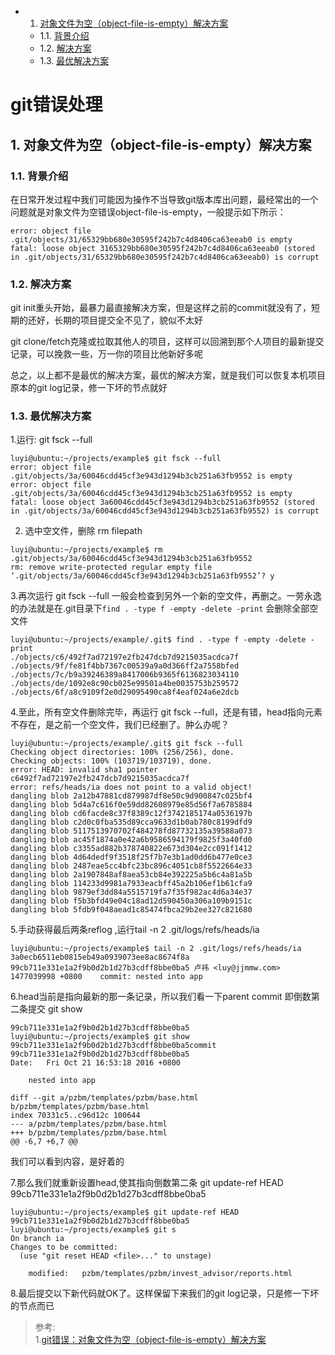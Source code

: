 <!-- vscode-markdown-toc -->
* 1. [对象文件为空（object-file-is-empty）解决方案](#object-file-is-empty)
	* 1.1. [背景介绍](#)
	* 1.2. [解决方案](#-1)
	* 1.3. [最优解决方案](#-1)

<!-- vscode-markdown-toc-config
	numbering=true
	autoSave=true
	/vscode-markdown-toc-config -->
<!-- /vscode-markdown-toc -->
# git错误处理
##  1. <a name='object-file-is-empty'></a>对象文件为空（object-file-is-empty）解决方案
###  1.1. <a name=''></a>背景介绍
在日常开发过程中我们可能因为操作不当导致git版本库出问题，最经常出的一个问题就是对象文件为空错误object-file-is-empty，一般提示如下所示：  
```
error: object file .git/objects/31/65329bb680e30595f242b7c4d8406ca63eeab0 is empty
fatal: loose object 3165329bb680e30595f242b7c4d8406ca63eeab0 (stored in .git/objects/31/65329bb680e30595f242b7c4d8406ca63eeab0) is corrupt
```

###  1.2. <a name='-1'></a>解决方案
git init重头开始，最暴力最直接解决方案，但是这样之前的commit就没有了，短期的还好，长期的项目提交全不见了，貌似不太好

git clone/fetch克隆或拉取其他人的项目，这样可以回溯到那个人项目的最新提交记录，可以挽救一些，万一你的项目比他新好多呢

总之，以上都不是最优的解决方案，最优的解决方案，就是我们可以恢复本机项目原本的git log记录，修一下坏的节点就好

###  1.3. <a name='-1'></a>最优解决方案

1.运行: git fsck --full  
```
luyi@ubuntu:~/projects/example$ git fsck --full
error: object file .git/objects/3a/60046cdd45cf3e943d1294b3cb251a63fb9552 is empty
error: object file .git/objects/3a/60046cdd45cf3e943d1294b3cb251a63fb9552 is empty
fatal: loose object 3a60046cdd45cf3e943d1294b3cb251a63fb9552 (stored in .git/objects/3a/60046cdd45cf3e943d1294b3cb251a63fb9552) is corrupt
```
2. 选中空文件，删除 rm filepath  
```
luyi@ubuntu:~/projects/example$ rm .git/objects/3a/60046cdd45cf3e943d1294b3cb251a63fb9552
rm: remove write-protected regular empty file ‘.git/objects/3a/60046cdd45cf3e943d1294b3cb251a63fb9552’? y
```
3.再次运行 git fsck --full 一般会检查到另外一个新的空文件，再删之。一劳永逸的办法就是在.git目录下```find . -type f -empty -delete -print``` 会删除全部空文件
```
luyi@ubuntu:~/projects/example/.git$ find . -type f -empty -delete -print
./objects/c6/492f7ad72197e2fb247dcb7d9215035acdca7f
./objects/9f/fe81f4bb7367c00539a9a0d366ff2a7558bfed
./objects/7c/b9a39246389a8417006b9365f6136823034110
./objects/de/1092e8c90cb025e99501a4be0035753b259572
./objects/6f/a8c9109f2e0d29095490ca8f4eaf024a6e2dcb
```
4.至此，所有空文件删除完毕，再运行 git fsck --full，还是有错，head指向元素不存在，是之前一个空文件，我们已经删了。肿么办呢？
```
luyi@ubuntu:~/projects/example/.git$ git fsck --full
Checking object directories: 100% (256/256), done.
Checking objects: 100% (103719/103719), done.
error: HEAD: invalid sha1 pointer c6492f7ad72197e2fb247dcb7d9215035acdca7f
error: refs/heads/ia does not point to a valid object!
dangling blob 2a12b47881cd879987df8e50c9d900847c025bf4
dangling blob 5d4a7c616f0e59dd82608979e85d56f7a6785884
dangling blob cd6facde8c37f8389c12f3742185174a0536197b
dangling blob c2d0c0fba535d89cca9633d1b0ab780c8199dfd9
dangling blob 5117513970702f484278fd87732135a39588a073
dangling blob ac45f1874a0e42a6b9586594179f9825f3a40fd0
dangling blob c3355ad882b378740822e673d304e2cc091f1412
dangling blob 4d64dedf9f3518f25f7b7e3b1ad0dd6b477e0ce3
dangling blob 2487eae5cc4bfc23bc896c4051cb8f5522664e33
dangling blob 2a1907848af8aea53cb84e392225a5b6c4a81a5b
dangling blob 114233d9981a7933eacbff45a2b106ef1b61cfa9
dangling blob 9879ef3dd84a5515719fa7f35f982ac4d6a34e37
dangling blob f5b3bfd49e04c18ad12d590450a306a109b9151c
dangling blob 5fdb9f048aead1c85474fbca29b2ee327c821680
```
5.手动获得最后两条reflog ,运行tail -n 2 .git/logs/refs/heads/ia
```
luyi@ubuntu:~/projects/example$ tail -n 2 .git/logs/refs/heads/ia
3a0ecb6511eb0815eb49a0939073ee8ac8674f8a 99cb711e331e1a2f9b0d2b1d27b3cdff8bbe0ba5 卢祎 <luy@jjmmw.com> 1477039998 +0800    commit: nested into app
```
6.head当前是指向最新的那一条记录，所以我们看一下parent commit 即倒数第二条提交 git show 
``` 
99cb711e331e1a2f9b0d2b1d27b3cdff8bbe0ba5
luyi@ubuntu:~/projects/example$ git show 99cb711e331e1a2f9b0d2b1d27b3cdff8bbe0ba5commit 99cb711e331e1a2f9b0d2b1d27b3cdff8bbe0ba5
Date:   Fri Oct 21 16:53:18 2016 +0800

    nested into app

diff --git a/pzbm/templates/pzbm/base.html b/pzbm/templates/pzbm/base.html
index 70331c5..c96d12c 100644
--- a/pzbm/templates/pzbm/base.html
+++ b/pzbm/templates/pzbm/base.html
@@ -6,7 +6,7 @@
```
我们可以看到内容，是好着的

7.那么我们就重新设置head,使其指向倒数第二条 git update-ref HEAD 99cb711e331e1a2f9b0d2b1d27b3cdff8bbe0ba5
```
luyi@ubuntu:~/projects/example$ git update-ref HEAD 99cb711e331e1a2f9b0d2b1d27b3cdff8bbe0ba5
luyi@ubuntu:~/projects/example$ git s
On branch ia
Changes to be committed:
  (use "git reset HEAD <file>..." to unstage)

    modified:   pzbm/templates/pzbm/invest_advisor/reports.html
```
8.最后提交以下新代码就OK了。这样保留下来我们的git log记录，只是修一下坏的节点而已

> 参考:     
> 1.[git错误：对象文件为空（object-file-is-empty）解决方案](https://segmentfault.com/a/1190000008734662)     